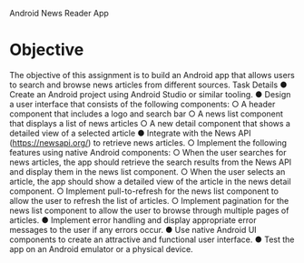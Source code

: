 Android News Reader App 

# Objective
  The objective of this assignment is to build an Android app that allows users to search and browse news articles from different sources. 
  Task Details 
● Create an Android project using Android Studio or similar tooling. 
● Design a user interface that consists of the following components: 
  ○ A header component that includes a logo and search bar 
  ○ A news list component that displays a list of news articles 
  ○ A new detail component that shows a detailed view of a selected article
 ● Integrate with the News API (https://newsapi.org/) to retrieve news articles.
  ○ Implement the following features using native Android components:
  ○ When the user searches for news articles, the app should retrieve the search results from the News API and display them in the news list component. 
  ○ When the user selects an article, the app should show a detailed view of the article in the news detail component. 
  ○ Implement pull-to-refresh for the news list component to allow the user to refresh the list of articles. 
  ○ Implement pagination for the news list component to allow the user to browse through multiple pages of articles. 
● Implement error handling and display appropriate error messages to the user if any errors occur. 
● Use native Android UI components to create an attractive and functional user interface. 
● Test the app on an Android emulator or a physical device.
